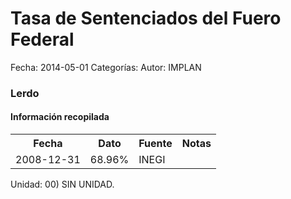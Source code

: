 Tasa de Sentenciados del Fuero Federal
=====

Fecha: 2014-05-01
Categorías: 
Autor: IMPLAN

### Lerdo

#### Información recopilada

<table class="table table-hover table-bordered">
  <tr><th>Fecha</th><th>Dato</th><th>Fuente</th><th>Notas</th></tr>
  <tr><td>2008-12-31</td><td>68.96%</td><td>INEGI</td><td></td></tr>
</table>

Unidad: 00) SIN UNIDAD.
